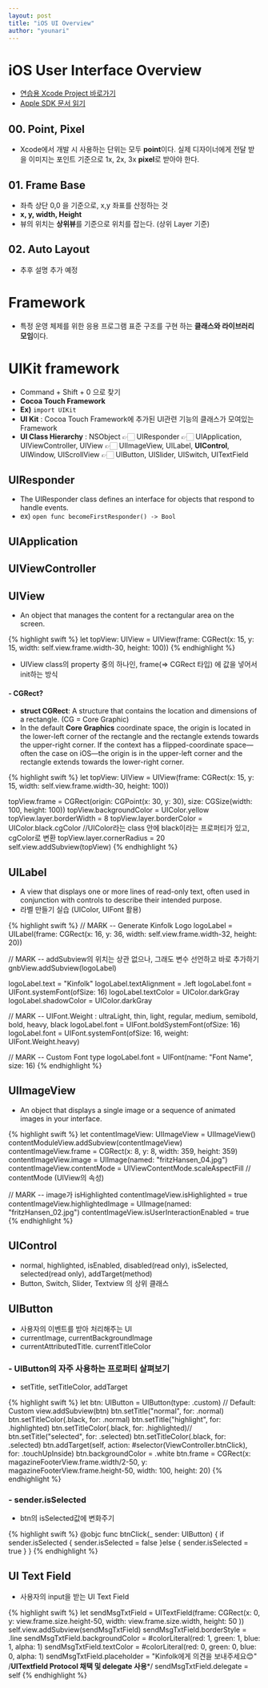 ```yaml
---
layout: post
title: "iOS UI Overview"
author: "younari"
---
```


# iOS User Interface Overview
- [연습용 Xcode Project 바로가기](https://github.com/younari/tastySwift/tree/master/0925_UIViewPractice)
- [Apple SDK 문서 읽기](https://developer.apple.com/documentation/uikit/uilabel)

## 00. Point, Pixel
- Xcode에서 개발 시 사용하는 단위는 모두 **point**이다. 실제 디자이너에게 전달 받을 이미지는 포인트 기준으로 1x, 2x, 3x **pixel**로 받아야 한다.

## 01. Frame Base
- 좌측 상단 0,0 을 기준으로, x,y 좌표를 산정하는 것
- **x, y, width, Height**
- 뷰의 위치는 **상위뷰**를 기준으로 위치를 잡는다. (상위 Layer 기준)

## 02. Auto Layout
- 추후 설명 추가 예정

# Framework
- 특정 운영 체제를 위한 응용 프로그램 표준 구조를 구현 하는 **클래스와 라이브러리 모임**이다. 

# UIKit framework
- Command + Shift + 0 으로 찾기
- **Cocoa Touch Framework**
- **Ex)** `import UIKit`
- **UI Kit** : Cocoa Touch Framework에 추가된 UI관련 기능의 클래스가 모여있는 Framework
- **UI Class Hierarchy** : NSObject 👉🏻 UIResponder 👉🏻 UIApplication, UIViewController, UIView 👉🏻 UIImageView, UILabel, **UIControl**, UIWindow, UIScrollView 👉🏻 UIButton, UISlider, UISwitch, UITextField


## UIResponder
- The UIResponder class defines an interface for objects that respond to handle events.
- ex) `open func becomeFirstResponder() -> Bool`

## UIApplication
## UIViewController
## UIView
- An object that manages the content for a rectangular area on the screen.

{% highlight swift %}
let topView: UIView = UIView(frame: CGRect(x: 15, y: 15, width: self.view.frame.width-30, height: 100))
{% endhighlight %}

- UIView class의 property 중의 하나인, frame(=> CGRect 타입) 에 값을 넣어서 init하는 방식

#### - CGRect?
- **struct CGRect**: A structure that contains the location and dimensions of a rectangle. (CG = Core Graphic)
- In the default **Core Graphics** coordinate space, the origin is located in the lower-left corner of the rectangle and the rectangle extends towards the upper-right corner. If the context has a flipped-coordinate space—often the case on iOS—the origin is in the upper-left corner and the rectangle extends towards the lower-right corner.

{% highlight swift %}
let topView: UIView = UIView(frame: CGRect(x: 15, y: 15, width: self.view.frame.width-30, height: 100))

topView.frame = CGRect(origin: CGPoint(x: 30, y: 30), size: CGSize(width: 100, height: 100))
topView.backgroundColor = UIColor.yellow
topView.layer.borderWidth = 8
topView.layer.borderColor = UIColor.black.cgColor
//UIColor라는 class 안에 black이라는 프로퍼티가 있고, cgColor로 변환
topView.layer.cornerRadius = 20
self.view.addSubview(topView)
{% endhighlight %}

## UILabel
- A view that displays one or more lines of read-only text, often used in conjunction with controls to describe their intended purpose.
- 라벨 만들기 실습 (UIColor, UIFont 활용) 

{% highlight swift %}
// MARK -- Generate Kinfolk Logo
logoLabel = UILabel(frame: CGRect(x: 16, y: 36, width: self.view.frame.width-32, height: 20))

// MARK -- addSubview의 위치는 상관 없으나, 그래도 변수 선언하고 바로 추가하기
gnbView.addSubview(logoLabel)
    
logoLabel.text = "Kinfolk"
logoLabel.textAlignment = .left
logoLabel.font = UIFont.systemFont(ofSize: 16) 
logoLabel.textColor = UIColor.darkGray
logoLabel.shadowColor = UIColor.darkGray
        

// MARK -- UIFont.Weight : ultraLight, thin, light, regular, medium, semibold, bold, heavy, black
logoLabel.font = UIFont.boldSystemFont(ofSize: 16)
logoLabel.font = UIFont.systemFont(ofSize: 16, weight: UIFont.Weight.heavy)

// MARK -- Custom Font type
logoLabel.font = UIFont(name: "Font Name", size: 16)
{% endhighlight %}
        

## UIImageView
- An object that displays a single image or a sequence of animated images in your interface.

{% highlight swift %}
let contentImageView: UIImageView = UIImageView()
contentModuleView.addSubview(contentImageView)
contentImageView.frame = CGRect(x: 8, y: 8, width: 359, height: 359)
contentImageView.image = UIImage(named: "fritzHansen_04.jpg")
contentImageView.contentMode = UIViewContentMode.scaleAspectFill // contentMode (UIView의 속성)
        
// MARK -- image가 isHighlighted 
contentImageView.isHighlighted = true
contentImageView.highlightedImage = UIImage(named: "fritzHansen_02.jpg")
contentImageView.isUserInteractionEnabled = true
{% endhighlight %}        


## UIControl
- normal, highlighted, isEnabled, disabled(read only), isSelected, selected(read only), addTarget(method)
- Button, Switch, Slider, Textview 의 상위 클래스

## UIButton
- 사용자의 이벤트를 받아 처리해주는 UI
- currentImage, currentBackgroundImage
- currentAttributedTitle. currentTitleColor

### - UIButton의 자주 사용하는 프로퍼티 살펴보기
- setTitle, setTitleColor, addTarget

{% highlight swift %}
let btn: UIButton = UIButton(type: .custom) // Default: Custom
view.addSubview(btn)
btn.setTitle("normal", for: .normal) 
btn.setTitleColor(.black, for: .normal)
btn.setTitle("highlight", for: .highlighted)
btn.setTitleColor(.black, for: .highlighted)//
btn.setTitle("selected", for: .selected) 
btn.setTitleColor(.black, for: .selected)
btn.addTarget(self, action: #selector(ViewController.btnClick), for: .touchUpInside) 
btn.backgroundColor = .white
btn.frame = CGRect(x: magazineFooterView.frame.width/2-50, y: magazineFooterView.frame.height-50, width: 100, height: 20)
{% endhighlight %}



### - sender.isSelected
- btn의 isSelected값에 변화주기

{% highlight swift %}
@objc func btnClick(_ sender: UIButton) {
    if sender.isSelected {
        sender.isSelected = false
    }else {
        sender.isSelected = true
    }
}
{% endhighlight %}


## UI Text Field
- 사용자의 input을 받는 UI Text Field

{% highlight swift %}
let sendMsgTxtField = UITextField(frame: CGRect(x: 0, y: view.frame.size.height-50, width: view.frame.size.width, height: 50 ))
self.view.addSubview(sendMsgTxtField)
sendMsgTxtField.borderStyle = .line
sendMsgTxtField.backgroundColor = #colorLiteral(red: 1, green: 1, blue: 1, alpha: 1)
sendMsgTxtField.textColor = #colorLiteral(red: 0, green: 0, blue: 0, alpha: 1)
sendMsgTxtField.placeholder = "Kinfolk에게 의견을 보내주세요😊"
/****UITextfield Protocol 채택 및 delegate 사용*****/
sendMsgTxtField.delegate = self
{% endhighlight %}